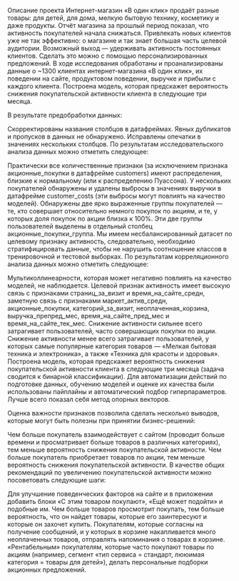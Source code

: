 Описание проекта
Интернет-магазин «В один клик» продаёт разные товары: для детей, для дома, мелкую бытовую технику, косметику и даже продукты. Отчёт магазина за прошлый период показал, что активность покупателей начала снижаться. Привлекать новых клиентов уже не так эффективно: о магазине и так знает большая часть целевой аудитории. Возможный выход — удерживать активность постоянных клиентов. Сделать это можно с помощью персонализированных предложений.
В ходе исследования обработаны и проанализированы данные о ~1300 клиентах интернет-магазина «В один клик», их поведении на сайте, продуктовом поведении, выручке и прибыли с каждого клиента. Построена модель, которая предскажет вероятность снижения покупательской активности клиента в следующие три месяца.

В результате предобработки данных:

Скорректированы названия столбцов в датафреймах.
Явных дубликатов и пропусков в данных не обнаружено.
Исправлены опечатки в значениях нескольких столбцов.
По результатам исследовательского анализа данных можно отметить следующее:

Практически все количественные признаки (за исключением признака акционные_покупки в датафрейме customers) имеют распределения, близкие к нормальному (или к распределению Пуассона).
У нескольких покупателей обнаружены и удалены выбросы в значениях выручки в датафрейме customer_costs (эти выбросы могут повлиять на качество моделей).
Обнаружены две ярко выраженные группы покупателей — те, кто совершает относительно немного покупок по акциям, и те, у которых доля покупок по акции близка к 100%. Эти две группы пользователей выделены в отдельный столбец акционные_покупки_группа.
Мы имеем несбалансированный датасет по целевому признаку активность, следовательно, необходимо стратифицировать данные, чтобы не нарушить соотношение классов в тренировочной и тестовой выборках.
По результатам корреляционного анализа данных можно отметить следующее:

Мультиколлинеарности, которая может негативно повлиять на качество моделей, не наблюдается.
Целевой признак активность имеет высокую связь с признаками страниц_за_визит и время_на_сайте_средн, заметную связь с признаками маркет_актив_средн, акционные_покупки, категорий_за_визит, неоплаченная_корзина, выручка_препред_мес, время_на_сайте_пред_мес и время_на_сайте_тек_мес.
Снижение активности сильнее всего затрагивает пользователей, часто совершающих покупки по акции.
Снижение активности менее всего затрагивает пользователей, у которых самые популярные категория товаров — «Мелкая бытовая техника и электроника», а также «Техника для красоты и здоровья».
Построена модель, которая предскажет вероятность снижения покупательской активности клиента в следующие три месяца (задача сводится к бинарной классификации). Для автоматизации действий по подготовке данных, обучению моделей и оценке их качества были использованы пайплайны и автоматический подбор гиперпараметров. Лучше всего показал себя метод опорных векторов.

Оценка важности признаков позволила сделать несколько выводов, которые могут быть полезны при принятии бизнес-решений:

Чем больше покупатель взаимодействует с сайтом (проводит больше времени и просматривает больше товаров в различных категориях), тем меньше вероятность снижения покупательской активности.
Чем больше покупатель приобретает товаров по акции, тем меньше вероятность снижения покупательской активности.
В качестве общих рекомендаций по увеличению покупательской активности можно посоветовать следующие шаги:

Для улучшение поведенческих факторов на сайте и в приложении добавить блоки «С этим товаром покупают», «Ещё может подойти» и подобные им. Чем больше товаров просмотрит покупать, тем больше вероятность, что он найдет товары, которые его заинтересуют и которые он захочет купить.
Покупателям, которые согласны на получение сообщений, и у которых в корзине накапливается много неоплаченных товаров, отправлять напоминания о товарах в корзине.
«Рентабельным» покупателям, которые часто покупают товары по акциям (например, сегмент «тип сервиса = стандарт, лююимая категория = товары для детей»), делать персональные подборки акционных предложений.
